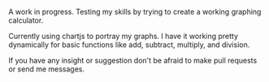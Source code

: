 A work in progress.  Testing my skills by trying to create a working graphing calculator.

Currently using chartjs to portray my graphs.  I have it working pretty dynamically for basic functions like add, subtract, multiply, and division.

If you have any insight or suggestion don't be afraid to make pull requests or send me messages.
